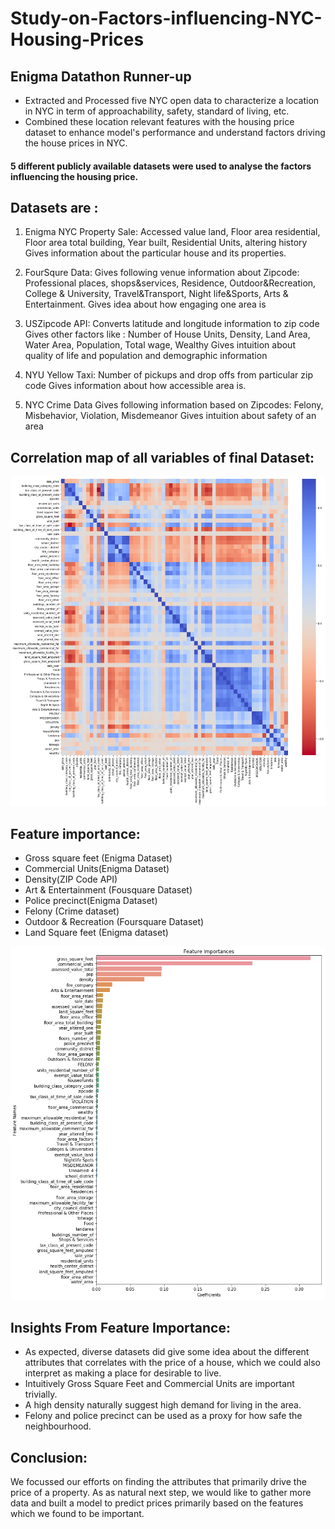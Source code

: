 # Study-on-Factors-influencing-NYC-Housing-Prices
## Enigma Datathon Runner-up
- Extracted and Processed five NYC open data to characterize a location in NYC in term of approachability, safety, standard of living, etc.
- Combined these location relevant features with the housing price dataset to enhance model's performance and understand factors driving
the house prices in NYC.

#### 5 different publicly available datasets were used to analyse the factors influencing the housing price.
## Datasets are :
1) Enigma NYC Property Sale:
Accessed value land, Floor area residential, Floor area total building, Year built, Residential Units, altering history
Gives information about  the particular house and its properties.

2) FourSqure Data: 
Gives following venue information about Zipcode: Professional places, shops&services, Residence, Outdoor&Recreation, College & University, Travel&Transport, Night life&Sports, Arts & Entertainment.
Gives idea about how engaging one area is

3) USZipcode API:
Converts latitude and longitude information to zip code
Gives other factors like : Number of House Units, Density, Land Area, Water Area, Population, Total wage, Wealthy
Gives intuition about quality of life and population and demographic information

4) NYU Yellow Taxi:
Number of pickups and drop offs from particular zip code
Gives information about how accessible area is.

5) NYC Crime Data
Gives following information based on Zipcodes: Felony, Misbehavior, Violation, Misdemeanor 
Gives intuition about safety of an area

## Correlation map of all variables of final Dataset:

![Alt text](download-1.png?raw=true "Title")


## Feature importance:
- Gross square feet (Enigma Dataset)
- Commercial Units(Enigma Dataset)
- Density(ZIP Code API)
- Art & Entertainment (Fousquare Dataset)
- Police precinct(Enigma Dataset)
- Felony (Crime dataset)
- Outdoor & Recreation (Foursquare Dataset)
- Land Square feet (Enigma dataset)

![Alt text](imp.png?raw=true "Title")

## Insights From Feature Importance:

- As expected, diverse datasets did give some idea about the different attributes that correlates with the price of a house, which we could also interpret as making a place for desirable to live. 
- Intuitively Gross Square Feet and Commercial Units are important trivially. 
- A high density naturally suggest high demand for living in the area. 
- Felony and police precinct can be used as a proxy for how safe the neighbourhood. 

## Conclusion:

We focussed our efforts on finding the attributes that primarily drive the price of a property. As as natural next step, we would like to gather more data and built a model to predict prices primarily based on the features which we found to be important.
